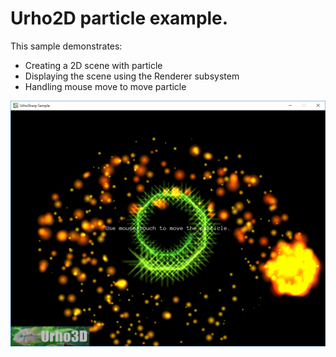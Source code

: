  Urho2D particle example.
=============

This sample demonstrates:
- Creating a 2D scene with particle
- Displaying the scene using the Renderer subsystem
- Handling mouse move to move particle

![Screenshot](Screenshots/Screenshot.png)